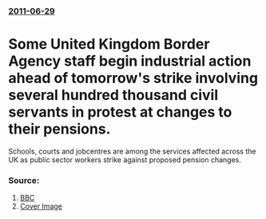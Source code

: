### [2011-06-29](/news/2011/06/29/index.md)

# Some United Kingdom Border Agency staff begin industrial action ahead of tomorrow's strike involving several hundred thousand civil servants in protest at changes to their pensions. 

Schools, courts and jobcentres are among the services affected across the UK as public sector workers strike against proposed pension changes.


### Source:

1. [BBC](http://www.bbc.co.uk/news/uk-13967580)
1. [Cover Image](http://ichef-1.bbci.co.uk/news/1024/media/images/53771000/jpg/_53771759_012339393-1.jpg)
